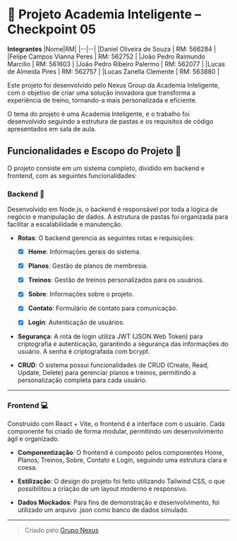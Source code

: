 # 🚀 Projeto Academia Inteligente – Checkpoint 05 
**Integrantes**
|Nome|RM|
|--|--|
|Daniel Oliveira de Souza | RM: 566284 |
|Felipe Campos Vianna Peres | RM: 562752 |
|João Pedro Raimundo Marcilio | RM: 561603 |
|João Pedro Ribeiro Palermo | RM: 562077 |
|Lucas de Almeida Pires | RM: 562757 |
|Lucas Zanella Clemente | RM: 563880 |

Este projeto foi desenvolvido pelo Nexus Group da Academia Inteligente, com o objetivo de criar uma solução inovadora que transforma a experiência de treino, tornando-a mais personalizada e eficiente.

O tema do projeto é uma Academia Inteligente, e o trabalho foi desenvolvido seguindo a estrutura de pastas e os requisitos de código apresentados em sala de aula.

## **Funcionalidades e Escopo do Projeto 📃**

O projeto consiste em um sistema completo, dividido em backend e frontend, com as seguintes funcionalidades:

### **Backend 💾**

Desenvolvido em Node.js, o backend é responsável por toda a lógica de negócio e manipulação de dados. A estrutura de pastas foi organizada para facilitar a escalabilidade e manutenção.

- **Rotas**: O backend gerencia as seguintes rotas e requisições:

  - [x] **Home**: Informações gerais do sistema.

  - [x] **Planos**: Gestão de planos de membresia.
  
  - [x] **Treinos**: Gestão de treinos personalizados para os usuários.
  
  - [x] **Sobre**: Informações sobre o projeto.
  
  - [x] **Contato**: Formulário de contato para comunicação.
  
  - [x] **Login**: Autenticação de usuários.

- **Segurança**: A rota de login utiliza JWT (JSON Web Token) para criptografia e autenticação, garantindo a segurança das informações do usuário. A senha é criptografada com bcrypt.

- **CRUD**: O sistema possui funcionalidades de CRUD (Create, Read, Update, Delete) para gerenciar planos e treinos, permitindo a personalização completa para cada usuário.

---

### **Frontend 💻**

Construído com React + Vite, o frontend é a interface com o usuário. Cada componente foi criado de forma modular, permitindo um desenvolvimento ágil e organizado.

- **Componentização**: O frontend é composto pelos componentes Home, Planos, Treinos, Sobre, Contato e Login, seguindo uma estrutura clara e coesa.

- **Estilização**: O design do projeto foi feito utilizando Tailwind CSS, o que possibilitou a criação de um layout moderno e responsivo.

- **Dados Mockados**: Para fins de demonstração e desenvolvimento, foi utilizado um arquivo .json como banco de dados simulado.

---

> Criado pelo [Grupo Nexus](https://github.com/Nexus-Consulting-FIAP)
